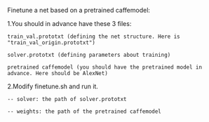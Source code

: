 Finetune a net based on a pretrained caffemodel:

1.You should in advance have these 3 files:

    train_val.prototxt (defining the net structure. Here is "train_val_origin.prototxt")
    
    solver.prototxt (defining parameters about training)
    
    pretrained caffemodel (you should have the pretrained model in advance. Here should be AlexNet)
    
2.Modify finetune.sh and run it.

    -- solver: the path of solver.prototxt
    
    -- weights: the path of the pretrained caffemodel 
    

